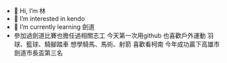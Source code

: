 - 👋 Hi, I’m 林
- 👀 I’m interested in kendo 
- 🌱 I’m currently learning 劍道
- 參加過劍道比賽也擔任過相關志工
 今天第一次用github
也喜歡戶外運動 羽球、籃球、騎腳踏車
想學騎馬、馬術、射箭
喜歡看柯南
今年成功贏下高雄市劍道市長盃第三名


<!---
Lin9505/Lin9505 is a ✨ special ✨ repository because its `README.md` (this file) appears on your GitHub profile.
You can click the Preview link to take a look at your changes.
--->
